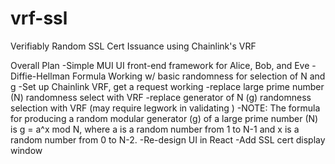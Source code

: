 # vrf-ssl
Verifiably Random SSL Cert Issuance using Chainlink's VRF



Overall Plan
    -Simple MUI UI front-end framework for Alice, Bob, and Eve
    -Diffie-Hellman Formula Working w/ basic randomness for selection of N and g
    -Set up Chainlink VRF, get a request working
    -replace large prime number (N) randomness select with VRF
    -replace generator of N (g) randomness selection with VRF (may require legwork in validating )
        -NOTE: The formula for producing a random modular generator (g) of a large prime number (N) is g = a^x mod N, where a is a random number from 1 to N-1 and x is a random number from 0 to N-2.
    -Re-design UI in React
    -Add SSL cert display window
